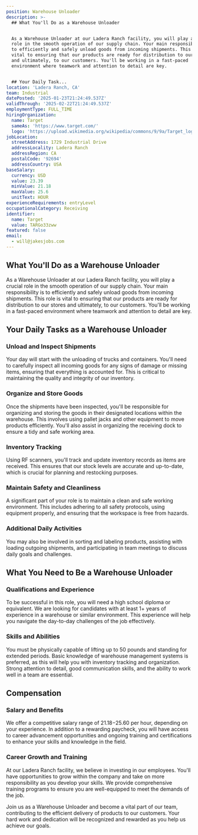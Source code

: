 ```yaml
---
position: Warehouse Unloader
description: >-
  ## What You'll Do as a Warehouse Unloader


  As a Warehouse Unloader at our Ladera Ranch facility, you will play a crucial
  role in the smooth operation of our supply chain. Your main responsibility is
  to efficiently and safely unload goods from incoming shipments. This role is
  vital to ensuring that our products are ready for distribution to our stores
  and ultimately, to our customers. You'll be working in a fast-paced
  environment where teamwork and attention to detail are key.


  ## Your Daily Task...
location: 'Ladera Ranch, CA'
team: Industrial
datePosted: '2025-01-23T21:24:49.537Z'
validThrough: '2025-02-22T21:24:49.537Z'
employmentType: FULL_TIME
hiringOrganization:
  name: Target
  sameAs: 'https://www.target.com/'
  logo: 'https://upload.wikimedia.org/wikipedia/commons/9/9a/Target_logo.svg'
jobLocation:
  streetAddress: 1729 Industrial Drive
  addressLocality: Ladera Ranch
  addressRegion: CA
  postalCode: '92694'
  addressCountry: USA
baseSalary:
  currency: USD
  value: 23.39
  minValue: 21.18
  maxValue: 25.6
  unitText: HOUR
experienceRequirements: entryLevel
occupationalCategory: Receiving
identifier:
  name: Target
  value: TARGo33zww
featured: false
email:
  - will@jakesjobs.com
---
```




## What You'll Do as a Warehouse Unloader

As a Warehouse Unloader at our Ladera Ranch facility, you will play a crucial role in the smooth operation of our supply chain. Your main responsibility is to efficiently and safely unload goods from incoming shipments. This role is vital to ensuring that our products are ready for distribution to our stores and ultimately, to our customers. You'll be working in a fast-paced environment where teamwork and attention to detail are key.

## Your Daily Tasks as a Warehouse Unloader

### Unload and Inspect Shipments

Your day will start with the unloading of trucks and containers. You'll need to carefully inspect all incoming goods for any signs of damage or missing items, ensuring that everything is accounted for. This is critical to maintaining the quality and integrity of our inventory.

### Organize and Store Goods

Once the shipments have been inspected, you'll be responsible for organizing and storing the goods in their designated locations within the warehouse. This involves using pallet jacks and other equipment to move products efficiently. You'll also assist in organizing the receiving dock to ensure a tidy and safe working area.

### Inventory Tracking

Using RF scanners, you'll track and update inventory records as items are received. This ensures that our stock levels are accurate and up-to-date, which is crucial for planning and restocking purposes.

### Maintain Safety and Cleanliness

A significant part of your role is to maintain a clean and safe working environment. This includes adhering to all safety protocols, using equipment properly, and ensuring that the workspace is free from hazards.

### Additional Daily Activities

You may also be involved in sorting and labeling products, assisting with loading outgoing shipments, and participating in team meetings to discuss daily goals and challenges.

## What You Need to Be a Warehouse Unloader

### Qualifications and Experience

To be successful in this role, you will need a high school diploma or equivalent. We are looking for candidates with at least 1+ years of experience in a warehouse or similar environment. This experience will help you navigate the day-to-day challenges of the job effectively.

### Skills and Abilities

You must be physically capable of lifting up to 50 pounds and standing for extended periods. Basic knowledge of warehouse management systems is preferred, as this will help you with inventory tracking and organization. Strong attention to detail, good communication skills, and the ability to work well in a team are essential.

## Compensation

### Salary and Benefits

We offer a competitive salary range of $21.18-$25.60 per hour, depending on your experience. In addition to a rewarding paycheck, you will have access to career advancement opportunities and ongoing training and certifications to enhance your skills and knowledge in the field.

### Career Growth and Training

At our Ladera Ranch facility, we believe in investing in our employees. You'll have opportunities to grow within the company and take on more responsibility as you develop your skills. We provide comprehensive training programs to ensure you are well-equipped to meet the demands of the job.

Join us as a Warehouse Unloader and become a vital part of our team, contributing to the efficient delivery of products to our customers. Your hard work and dedication will be recognized and rewarded as you help us achieve our goals.
